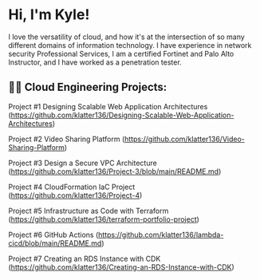 <h1>Hi, I'm Kyle! </h1>

I love the versatility of cloud, and how it's at the intersection of so many different domains of information technology. I have experience in network security Professional Services, I am a certified Fortinet and Palo Alto Instructor, and I have worked as a penetration tester.

<h2>👨‍💻 Cloud Engineering Projects:</h2>

Project #1 Designing Scalable Web Application Architectures (https://github.com/klatter136/Designing-Scalable-Web-Application-Architectures)

Project #2 Video Sharing Platform (https://github.com/klatter136/Video-Sharing-Platform)

Project #3 Design a Secure VPC Architecture (https://github.com/klatter136/Project-3/blob/main/README.md)

Project #4 CloudFormation IaC Project (https://github.com/klatter136/Project-4)

Project #5 Infrastructure as Code with Terraform (https://github.com/klatter136/terraform-portfolio-project)

Project #6 GitHub Actions (https://github.com/klatter136/lambda-cicd/blob/main/README.md)

Project #7 Creating an RDS Instance with CDK (https://github.com/klatter136/Creating-an-RDS-Instance-with-CDK)







